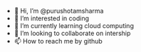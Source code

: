 - 👋 Hi, I’m @purushotamsharma
- 👀 I’m interested in coding
- 🌱 I’m currently learning cloud computing
- 💞️ I’m looking to collaborate on intership
- 📫 How to reach me by github

<!---
purushotamsharma/purushotamsharma is a ✨ special ✨ repository because its `README.md` (this file) appears on your GitHub profile.
You can click the Preview link to take a look at your changes.
--->
